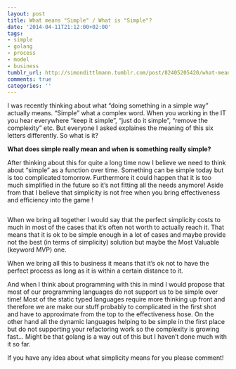 ```yaml
---
layout: post
title: What means "Simple" / What is "Simple"?
date: '2014-04-11T21:12:00+02:00'
tags:
- simple
- golang
- process
- model
- business
tumblr_url: http://simondittlmann.tumblr.com/post/82405205420/what-means-simple-what-is-simple
comments: true
categories: ''
---
```

<p>I was recently thinking about what &#8220;doing something in a simple way&#8221; actually means. &#8220;Simple&#8221; what a complex word.
When you working in the IT you hear everywhere &#8220;keep it simple&#8221;, &#8220;just do it simple&#8221;, &#8220;remove the complexity&#8221; etc. But everyone I asked explaines the meaning of this six letters differently. So what is it?</p>

<p><strong>What does simple really mean and when is something really simple?</strong></p>

<p>After thinking about this for quite a long time now I believe we need to think about &#8220;simple&#8221; as a function over time. Something can be simple today but is too complicated tomorrow. Furthermore it could happen that it is too much simplified in the future so it&#8217;s not fitting all the needs anymore!
Aside from that I believe that simplicity is not free when you bring effectiveness and efficiency into the game&#160;!</p>

<p><img src="https://31.media.tumblr.com/e33a8fbf7e2c916b138e08a11441bae2/tumblr_inline_n3vqwnjqEK1rbq4zs.png" alt=""/></p>

<p>When we bring all together I would say that the perfect simplicity costs to much in most of the cases that it&#8217;s often not worth to actually reach it. That means that it is ok to be simple enough in a lot of cases and maybe provide not the best (in terms of simplicity) solution but maybe the Most Valuable (keyword MVP) one.</p>

<p>When we bring all this to business it means that it&#8217;s ok not to have the perfect process as long as it is within a certain distance to it.</p>

<p>And when I think about programming with this in mind I would propose that most of our programming languages do not support us to be simple over time! Most of the static typed languages require more thinking up front and therefore we are make our stuff probably to complicated in the first shot and have to approximate from the top to the effectiveness hose. On the other hand all the dynamic languages helping to be simple in the first place but do not supporting your refactoring work so the complexity is growing fast&#8230; Might be that golang is a way out of this but I haven&#8217;t done much with it so far.</p>

<p>If you have any idea about what simplicity means for you please comment!</p>
